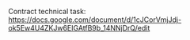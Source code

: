 Contract technical task: https://docs.google.com/document/d/1cJCorVmjJdj-ok5Ew4U4ZKJw6EIGAtfB9b_14NNjDrQ/edit
